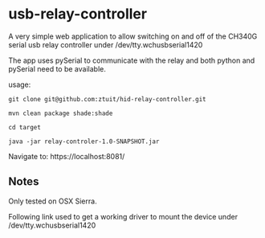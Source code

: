 # usb-relay-controller
A very simple web application to allow switching on and off of the CH340G serial usb relay controller under /dev/tty.wchusbserial1420

The app uses pySerial to communicate with the relay and both python and pySerial need to be available.

usage:

```
git clone git@github.com:ztuit/hid-relay-controller.git

mvn clean package shade:shade

cd target

java -jar relay-controler-1.0-SNAPSHOT.jar

```

Navigate to: https://localhost:8081/


## Notes

Only tested on OSX Sierra.

Following link used to get a working driver to mount the device under /dev/tty.wchusbserial1420